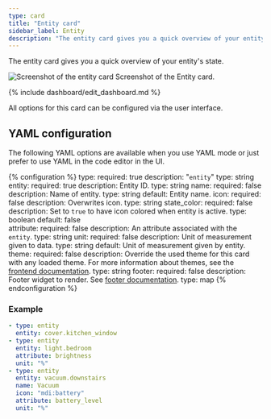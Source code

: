 ```yaml
---
type: card
title: "Entity card"
sidebar_label: Entity
description: "The entity card gives you a quick overview of your entity's state"
---
```


The entity card gives you a quick overview of your entity's state.

<p class='img'>
  <img src='/images/dashboards/entity_card.png' alt='Screenshot of the entity card'>
  Screenshot of the Entity card.
</p>

{% include dashboard/edit_dashboard.md %}

All options for this card can be configured via the user interface.

## YAML configuration

The following YAML options are available when you use YAML mode or just prefer to use YAML in the code editor in the UI.

{% configuration %}
type:
  required: true
  description: "`entity`"
  type: string
entity:
  required: true
  description: Entity ID.
  type: string
name:
  required: false
  description: Name of entity.
  type: string
  default: Entity name.
icon:
  required: false
  description: Overwrites icon.
  type: string
state_color:
  required: false
  description: Set to `true` to have icon colored when entity is active.
  type: boolean
  default: false  
attribute:
  required: false
  description: An attribute associated with the `entity`.
  type: string
unit:
  required: false
  description: Unit of measurement given to data.
  type: string
  default: Unit of measurement given by entity.
theme:
  required: false
  description: Override the used theme for this card with any loaded theme. For more information about themes, see the [frontend documentation](/integrations/frontend/).
  type: string
footer:
  required: false
  description: Footer widget to render. See [footer documentation](/dashboards/header-footer/).
  type: map
{% endconfiguration %}

### Example

```yaml
- type: entity
  entity: cover.kitchen_window
- type: entity
  entity: light.bedroom
  attribute: brightness
  unit: "%"
- type: entity
  entity: vacuum.downstairs
  name: Vacuum
  icon: "mdi:battery"
  attribute: battery_level
  unit: "%"
```
